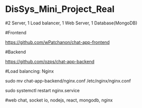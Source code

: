 # DisSys_Mini_Project_Real

#2 Server, 1 Load balancer, 1 Web Server, 1 Database(MongoDB) 

#Frontend

https://github.com/wPatchanon/chat-app-frontend

#Backend

https://github.com/ozps/chat-app-backend

#Load balancing: Nginx

sudo mv chat-app-backend/nginx.conf /etc/nginx/nginx.conf

sudo systemctl restart nginx.service  

#web chat, socket io, nodejs, react, mongodb, nginx
